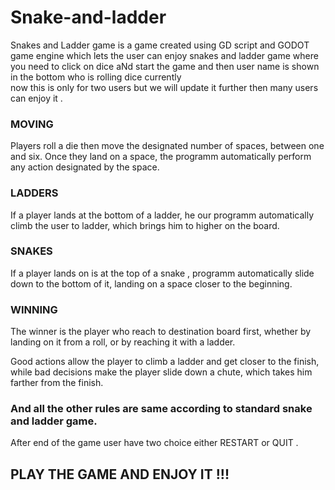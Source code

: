 # Snake-and-ladder

Snakes and Ladder game is a game created using GD script and GODOT game engine which lets the user can enjoy snakes and ladder game
where you need to click on dice aNd start the game and then user name is shown in the bottom who is  rolling dice currently  
now this is only for two users but we will update it further then many users can enjoy it .

### MOVING
Players roll a die then move the designated number of spaces, between one and six. Once they land on a space, the programm  automatically perform any action designated by the space.

### LADDERS
If a player lands  at the bottom of a ladder, he our programm  automatically climb the user to ladder, which brings him to  higher on the board.

### SNAKES
If a player lands on is at the top of a snake ,  programm  automatically slide down to the bottom of it, landing on a space closer to the beginning.

### WINNING
The winner is the player who reach to destination board first, whether by landing on it from a roll, or by reaching it with a ladder.

Good actions allow the player to climb a ladder and get closer to the finish, while bad decisions make 
the player slide down a chute, which takes him farther from the finish.

### And all the other rules are same according to standard snake and ladder game.

After end of the game user have two choice either RESTART or QUIT .

##    PLAY THE GAME AND ENJOY IT !!!


